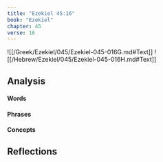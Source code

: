 ```yaml
---
title: "Ezekiel 45:16"
book: "Ezekiel"
chapter: 45
verse: 16
---
```

![[/Greek/Ezekiel/045/Ezekiel-045-016G.md#Text]]
![[/Hebrew/Ezekiel/045/Ezekiel-045-016H.md#Text]]

## Analysis

#### Words

#### Phrases

#### Concepts

## Reflections
